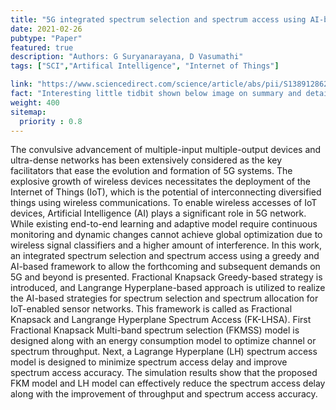 ```yaml
---
title: "5G integrated spectrum selection and spectrum access using AI-based frame work for IoT based sensor networks"
date: 2021-02-26
pubtype: "Paper"
featured: true
description: "Authors: G Suryanarayana, D Vasumathi"
tags: ["SCI","Artifical Intelligence", "Internet of Things"]

link: "https://www.sciencedirect.com/science/article/abs/pii/S1389128620312676"
fact: "Interesting little tidbit shown below image on summary and detail page"
weight: 400
sitemap:
  priority : 0.8
---
```

The convulsive advancement of multiple-input multiple-output devices and ultra-dense networks has been extensively considered as the key facilitators that ease the evolution and formation of 5G systems. The explosive growth of wireless devices necessitates the deployment of the Internet of Things (IoT), which is the potential of interconnecting diversified things using wireless communications. To enable wireless accesses of IoT devices, Artificial Intelligence (AI) plays a significant role in 5G network. While existing end-to-end learning and adaptive model require continuous monitoring and dynamic changes cannot achieve global optimization due to wireless signal classifiers and a higher amount of interference. In this work, an integrated spectrum selection and spectrum access using a greedy and AI-based framework to allow the forthcoming and subsequent demands on 5G and beyond is presented. Fractional Knapsack Greedy-based strategy is introduced, and Langrange Hyperplane-based approach is utilized to realize the AI-based strategies for spectrum selection and spectrum allocation for IoT-enabled sensor networks. This framework is called as Fractional Knapsack and Langrange Hyperplane Spectrum Access (FK-LHSA). First Fractional Knapsack Multi-band spectrum selection (FKMSS) model is designed along with an energy consumption model to optimize channel or spectrum throughput. Next, a Lagrange Hyperplane (LH) spectrum access model is designed to minimize spectrum access delay and improve spectrum access accuracy. The simulation results show that the proposed FKM model and LH model can effectively reduce the spectrum access delay along with the improvement of throughput and spectrum access accuracy.
